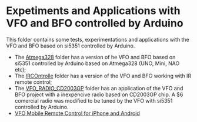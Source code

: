 # Expetiments and Applications with VFO and BFO controlled by Arduino

This folder contains some tests, experimentations and applications with the VFO and BFO based on si5351 controlled by Arduino.

- The [Atmega328](https://github.com/pu2clr/VFO_BFO_OLED_ARDUINO/tree/master/Experiments/Atmega328) folder has a version of he VFO and BFO based on si5351 controlled by Arduino based on Atmega328 (UNO, Mini, NAO etc);
 - The [IRCOntrolle](https://github.com/pu2clr/VFO_BFO_OLED_ARDUINO/tree/master/Experiments/IRController) folder has a version of the VFO and BFO working with IR remote control;
 - The [VFO_RADIO_CD2003GP](https://github.com/pu2clr/VFO_BFO_OLED_ARDUINO/tree/master/Experiments/VFO_RADIO_CD2003GP) folder has an application of the VFO and BFO project with a inexpencive radio based on CD2003GP chip. A $6 comercial radio was modified to be tuned by the VFO with si5351 controlled by Arduino.
 - [VFO Mobile Remote Control for iPhone and Android](https://github.com/pu2clr/VFO_BFO_OLED_ARDUINO/tree/master/Experiments/VFO_RADIO_CD2003GP/source/vfoMobileApplication)
